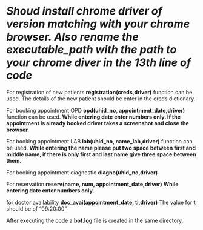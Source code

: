 # ***Shoud install chrome driver of version matching with your chrome browser. Also rename the executable_path with the path to your chrome diver in the 13th line of code***


For registration of new patients	 **registration(creds,driver)**   function can be used.
The details of the new patient should be enter in the  creds dictionary.

For booking appointment OPD  	**opd(uhid_no, appointment_date,driver)**  function can be used.
 __While entering date enter numbers only. If the appointment is already booked driver takes a screenshot and close the browser.__

For booking appointment LAB 	**lab(uhid_no, name_lab,driver)**  function can be used.
__While entering the name please put two space between first and middle name, if there is only first and last name give three space between them.__

For booking appointment diagnostic  		**diagno(uhid_no,driver)**

For reservation 	**reserv(name, num, appointment_date,driver)**
__While entering date enter numbers only.__


for doctor availability **doc_avai(appointment_date, ti,driver)** 
The value for ti should be of “09:20:00”


After executing the code a **bot.log** file is created in the same directory.


